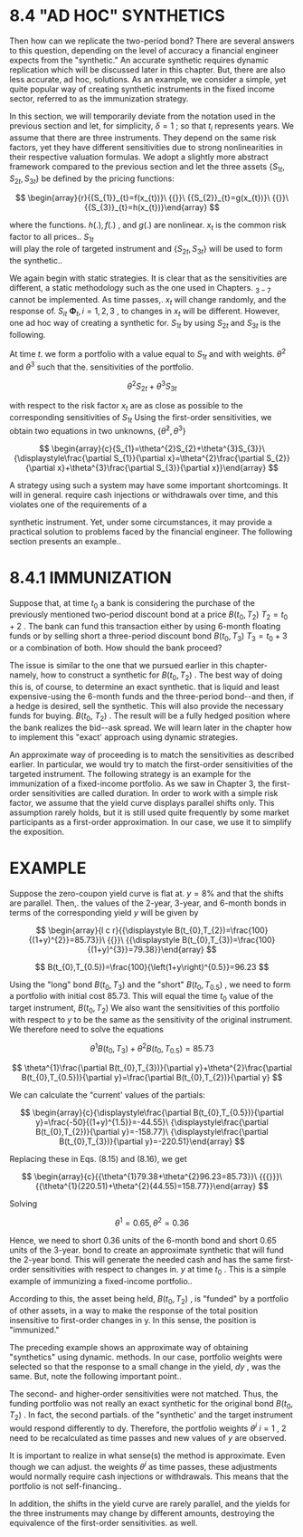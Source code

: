 # 8.4 "AD HOC" SYNTHETICS  

Then how can we replicate the two-period bond? There are several answers to this question, depending on the level of accuracy a financial engineer expects from the "synthetic." An accurate synthetic requires dynamic replication which will be discussed later in this chapter. But, there are also less accurate, ad hoc, solutions. As an example, we consider a simple, yet quite popular way of creating synthetic instruments in the fixed income sector, referred to as the immunization strategy.  

In this section, we will temporarily deviate from the notation used in the previous section and let, for simplicity, $\delta=1$ ; so that $t_{i}$ represents years. We assume that there are three instruments. They depend on the same risk factors, yet they have different sensitivities due to strong nonlinearities in their respective valuation formulas. We adopt a slightly more abstract framework compared to the previous section and let the three assets $\{S_{1t},S_{2t},S_{3t}\}$ be defined by the pricing functions:  

$$
\begin{array}{r}{{S_{1}}_{t}=f(x_{t})}\ {{}}\ {{S_{2}}_{t}=g(x_{t})}\ {{}}\ {{S_{3}}_{t}=h(x_{t})}\end{array}
$$  

where the functions. $h(.),f(.)$ , and $g(.)$ are nonlinear. $x_{t}$ is the common risk factor to all prices.. $S_{1t}$   
will play the role of targeted instrument and $\{S_{2t},S_{3t}\}$ will be used to form the synthetic..  

We again begin with static strategies. It is clear that as the sensitivities are different, a static methodology such as the one used in Chapters. $_{3-7}$ cannot be implemented. As time passes,. $x_{t}$ will change randomly, and the response of. $S_{i t}$ $\mathbf{\Phi}_{t},i=1,2,3$ , to changes in $x_{t}$ will be different. However, one ad hoc way of creating a synthetic for. $S_{1t}$ by using $S_{2t}$ and $S_{3t}$ is the following.  

At time $t.$ we form a portfolio with a value equal to $S_{1t}$ and with weights. $\theta^{2}$ and $\theta^{3}$ such that the. sensitivities of the portfolio.  

$$
\theta^{2}S_{2t}+\theta^{3}S_{3t}
$$  

with respect to the risk factor $x_{t}$ are as close as possible to the corresponding sensitivities of $S_{1t}$ Using the first-order sensitivities, we obtain two equations in two unknowns, $\{\bar{\theta}^{2},\theta^{3}\}$  

$$
\begin{array}{c}{S_{1}=\theta^{2}S_{2}+\theta^{3}S_{3}}\ {\displaystyle\frac{\partial S_{1}}{\partial x}=\theta^{2}\frac{\partial S_{2}}{\partial x}+\theta^{3}\frac{\partial S_{3}}{\partial x}}\end{array}
$$  

A strategy using such a system may have some important shortcomings. It will in general. require cash injections or withdrawals over time, and this violates one of the requirements of a  

synthetic instrument. Yet, under some circumstances, it may provide a practical solution to problems faced by the financial engineer. The following section presents an example..  

# 8.4.1 IMMUNIZATION  

Suppose that, at time $t_{0}$ a bank is considering the purchase of the previously mentioned two-period discount bond at a price $B(t_{0},T_{2})$ $T_{2}=t_{0}+2$ . The bank can fund this transaction either by using 6-month floating funds or by selling short a three-period discount bond $B(t_{0},T_{3})$ $T_{3}=t_{0}+3$ or a combination of both. How should the bank proceed?  

The issue is similar to the one that we pursued earlier in this chapter-namely, how to construct a synthetic for $B(t_{0},T_{2})$ . The best way of doing this is, of course, to determine an exact synthetic. that is liquid and least expensive-using the 6-month funds and the three-period bond--and then, if a hedge is desired, sell the synthetic. This will also provide the necessary funds for buying. $B(t_{0},$ $T_{2})$ . The result will be a fully hedged position where the bank realizes the bid--ask spread. We will learn later in the chapter how to implement this "exact' approach using dynamic strategies.  

An approximate way of proceeding is to match the sensitivities as described earlier. In particular, we would try to match the first-order sensitivities of the targeted instrument. The following strategy is an example for the immunization of a fixed-income portfolio. As we saw in Chapter 3, the first-order sensitivities are called duration. In order to work with a simple risk factor, we assume that the yield curve displays parallel shifts only. This assumption rarely holds, but it is still used quite frequently by some market participants as a first-order approximation. In our case, we use it to simplify the exposition.  

# EXAMPLE  

Suppose the zero-coupon yield curve is flat at. $y=8\%$ and that the shifts are parallel. Then,. the values of the 2-year, 3-year, and 6-month bonds in terms of the corresponding yield $y$ will be given by  

$$
\begin{array}{l c r}{{\displaystyle B(t_{0},T_{2})=\frac{100}{(1+y)^{2}}=85.73}}\ {{}}\ {{\displaystyle B(t_{0},T_{3})=\frac{100}{(1+y)^{3}}=79.38}}\end{array}
$$  

$$
B(t_{0},T_{0.5})=\frac{100}{\left(1+y\right)^{0.5}}=96.23
$$  

Using the "long" bond $B(t_{0},T_{3})$ and the "short" $B(t_{0},T_{0.5})$ , we need to form a portfolio with initial cost 85.73. This will equal the time $t_{0}$ value of the target instrument, $B(t_{0},T_{2})$ We also want the sensitivities of this portfolio with respect to $y$ to be the same as the sensitivity of the original instrument. We therefore need to solve the equations  

$$
\theta^{1}B(t_{0},T_{3})+\theta^{2}B(t_{0},T_{0.5})=85.73
$$  

$$
\theta^{1}\frac{\partial B(t_{0},T_{3})}{\partial y}+\theta^{2}\frac{\partial B(t_{0},T_{0.5})}{\partial y}=\frac{\partial B(t_{0},T_{2})}{\partial y}
$$  

We can calculate the "current' values of the partials:  

$$
\begin{array}{c}{\displaystyle\frac{\partial B(t_{0},T_{0.5})}{\partial y}=\frac{-50}{(1+y)^{1.5}}=-44.55}\ {\displaystyle\frac{\partial B(t_{0},T_{2})}{\partial y}=-158.77}\ {\displaystyle\frac{\partial B(t_{0},T_{3})}{\partial y}=-220.51}\end{array}
$$  

Replacing these in Eqs. (8.15) and (8.16), we get  

$$
\begin{array}{c}{{\theta^{1}79.38+\theta^{2}96.23=85.73}}\ {{{}}}\ {{\theta^{1}(220.51)+\theta^{2}(44.55)=158.77}}\end{array}
$$  

Solving  

$$
\theta^{1}=0.65,\theta^{2}=0.36
$$  

Hence, we need to short 0.36 units of the 6-month bond and short 0.65 units of the 3-year. bond to create an approximate synthetic that will fund the 2-year bond. This will generate the needed cash and has the same first-order sensitivities with respect to changes in. $y$ at time $t_{0}$ . This is a simple example of immunizing a fixed-income portfolio..  

According to this, the asset being held, $B(t_{0},T_{2})$ , is "funded" by a portfolio of other assets, in a way to make the response of the total position insensitive to first-order changes in y. In this sense, the position is "immunized."  

The preceding example shows an approximate way of obtaining "synthetics" using dynamic. methods. In our case, portfolio weights were selected so that the response to a small change in the yield, $d y$ , was the same. But, note the following important point..  

The second- and higher-order sensitivities were not matched. Thus, the funding portfolio was not really an exact synthetic for the original bond $B(t_{0},T_{2})$ . In fact, the second partials. of the "synthetic' and the target instrument would respond differently to dy. Therefore, the portfolio weights $\theta^{i}$ $i=1$ , 2 need to be recalculated as time passes and new values of $y$ are observed.  

It is important to realize in what sense(s) the method is approximate. Even though we can adjust. the weights $\theta^{i}$ as time passes, these adjustments would normally require cash injections or withdrawals. This means that the portfolio is not self-financing..  

In addition, the shifts in the yield curve are rarely parallel, and the yields for the three instruments may change by different amounts, destroying the equivalence of the first-order sensitivities. as well.  
